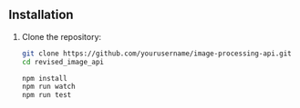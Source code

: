 ## Installation

1. Clone the repository:
   ```bash
   git clone https://github.com/yourusername/image-processing-api.git
   cd revised_image_api

   npm install
   npm run watch
   npm run test
